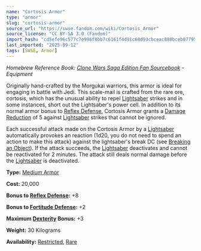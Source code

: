 ```yaml
---
name: "Cortosis Armor"
type: "armor"
slug: "cortosis-armor"
source_url: "https://swse.fandom.com/wiki/Cortosis_Armor"
source_license: "CC BY-SA 3.0 (Fandom)"
import_hash: "cd5efe96c577c7e996f8bb7c6161f4d91c68d93cbceac880bceb07795cecf222"
last_imported: "2025-09-12"
tags: [SWSE, Armor]
---
```

*Homebrew Reference Book: [Clone Wars Saga Edition Fan Sourcebook](https://swse.fandom.com/wiki/Clone_Wars_Saga_Edition_Fan_Sourcebook) - Equipment*

Originally hand-crafted by the Morgukai warriors, this armor is ideal for engaging in battle with Jedi. This scale-mail is crafted from the rare ore, cortosis, which has the unusual ability to repel [Lightsaber](https://swse.fandom.com/wiki/Lightsaber) strikes and in some instances, short out the Lightsaber's power cell. In addition to its normal armor bonus to [Reflex Defense](https://swse.fandom.com/wiki/Reflex_Defense), Cortosis Armor grants a [Damage Reduction](https://swse.fandom.com/wiki/Damage_Reduction) of 5 against [Lightsaber](https://swse.fandom.com/wiki/Lightsaber) strikes that cannot be ignored.

Each successful attack made on the Cortosis Armor by a [Lightsaber](https://swse.fandom.com/wiki/Lightsaber) automatically provokes an reaction (1d20, you do not need to spend an action to make this attack) against the lightsaber's break DC (see [Breaking an Object](https://swse.fandom.com/wiki/Breaking_an_Object)). If the attack succeeds, the [Lightsaber](https://swse.fandom.com/wiki/Lightsaber) deactivates and cannot be reactivated for 2 minutes. The attack still deals normal damage before the [Lightsaber](https://swse.fandom.com/wiki/Lightsaber) is deactivated.

**Type:** [Medium Armor](https://swse.fandom.com/wiki/Medium_Armor)

**Cost:** 20,000

**Bonus to [Reflex Defense](https://swse.fandom.com/wiki/Reflex_Defense):** +8

**Bonus to [Fortitude Defense](https://swse.fandom.com/wiki/Fortitude_Defense):** +2

**Maximum [Dexterity](https://swse.fandom.com/wiki/Dexterity) Bonus:** +3

**Weight:** 30 Kilograms

**Availability:** [Restricted](https://swse.fandom.com/wiki/Restricted), [Rare](https://swse.fandom.com/wiki/Rare)